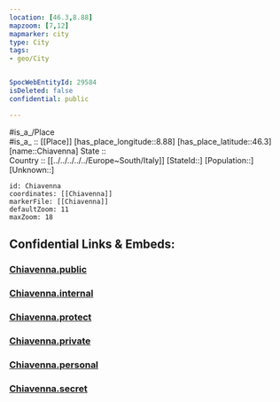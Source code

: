 ```yaml
---
location: [46.3,8.88] 
mapzoom: [7,12] 
mapmarker: city 
type: City
tags:
- geo/City


SpocWebEntityId: 29584
isDeleted: false
confidential: public

---
```

#is_a_/Place  
#is_a_ :: [[Place]] 
[has_place_longitude::8.88] 
[has_place_latitude::46.3] 
[name::Chiavenna] 
State ::  
Country :: [[../../../../../Europe~South/Italy]] 
[StateId::] 
[Population::] 
[Unknown::] 


```leaflet
id: Chiavenna
coordinates: [[Chiavenna]] 
markerFile: [[Chiavenna]] 
defaultZoom: 11 
maxZoom: 18
```


## Confidential Links & Embeds: 

### [Chiavenna.public](/_public/\Earth\Continent\Europe\Europe~Central\Switzerland\Switzerland~Cantons\Ticino\CityChiavenna.public.md) 

### [Chiavenna.internal](/_internal/\Earth\Continent\Europe\Europe~Central\Switzerland\Switzerland~Cantons\Ticino\CityChiavenna.internal.md) 

### [Chiavenna.protect](/_protect/\Earth\Continent\Europe\Europe~Central\Switzerland\Switzerland~Cantons\Ticino\CityChiavenna.protect.md) 

### [Chiavenna.private](/_private/\Earth\Continent\Europe\Europe~Central\Switzerland\Switzerland~Cantons\Ticino\CityChiavenna.private.md) 

### [Chiavenna.personal](/_personal/\Earth\Continent\Europe\Europe~Central\Switzerland\Switzerland~Cantons\Ticino\CityChiavenna.personal.md) 

### [Chiavenna.secret](/_secret/\Earth\Continent\Europe\Europe~Central\Switzerland\Switzerland~Cantons\Ticino\CityChiavenna.secret.md)

